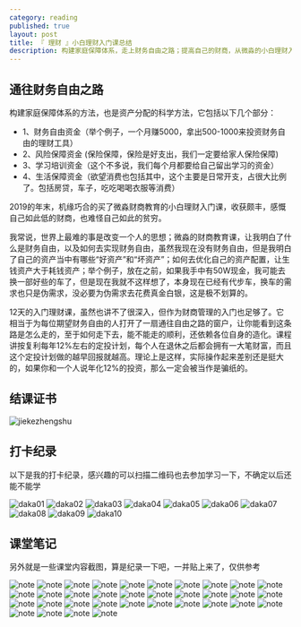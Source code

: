 ```yaml
---
category: reading
published: true
layout: post
title: 『 理财 』小白理财入门课总结
description: 构建家庭保障体系，走上财务自由之路；提高自己的财商，从微淼的小白理财入门课开始，真心不是广告贴
---
```


## 通往财务自由之路

构建家庭保障体系的方法，也是资产分配的科学方法，它包括以下几个部分：

* 1、财务自由资金（举个例子，一个月赚5000，拿出500-1000来投资财务自由的理财工具）
* 2、风险保障资金 (保险保障，保险是好支出，我们一定要给家人保险保障)
* 3、学习培训资金（这个不多说，我们每个月都要给自己留出学习的资金）
* 4、生活保障资金（欲望消费也包括其中，这个主要是日常开支，占很大比例了。包括房贷，车子，吃吃喝喝衣服等消费）

2019的年末，机缘巧合的买了微淼财商教育的小白理财入门课，收获颇丰，感慨自己如此低的财商，也难怪自己如此的贫穷。

我常说，世界上最难的事是改变一个人的思想；微淼的财商教育课，让我明白了什么是财务自由，以及如何去实现财务自由，虽然我现在没有财务自由，但是我明白了自己的资产当中有哪些“好资产”和“坏资产”；如何去优化自己的资产配置，让生钱资产大于耗钱资产；举个例子，放在之前，如果我手中有50W现金，我可能去换一部好些的车了，但是现在我就不这样想了，本身现在已经有代步车，换车的需求也只是伪需求，没必要为伪需求去花费真金白银，这是极不划算的。

12天的入门理财课，虽然也讲不了很深入，但作为财商管理的入门也足够了。它相当于为每位期望财务自由的人打开了一扇通往自由之路的窗户，让你能看到这条路是怎么走的，至于如何走下去，能不能走的顺利，还依赖各位自身的造化。课程讲按复利每年12%左右的定投计划，每个人在退休之后都会拥有一大笔财富，而且这个定投计划做的越早回报就越高。理论上是这样，实际操作起来差别还是挺大的，如果你和一个人说年化12%的投资，那么一定会被当作是骗纸的。


## 结课证书

![jiekezhengshu](../data/reading/xiaobai/jiekezhengshu.PNG)


## 打卡纪录

以下是我的打卡纪录，感兴趣的可以扫描二维码也去参加学习一下，不确定以后还能不能学

![daka01](../data/reading/xiaobai/daka/01.PNG)
![daka02](../data/reading/xiaobai/daka/02.PNG)
![daka03](../data/reading/xiaobai/daka/03.PNG)
![daka04](../data/reading/xiaobai/daka/04.PNG)
![daka05](../data/reading/xiaobai/daka/05.PNG)
![daka06](../data/reading/xiaobai/daka/06.PNG)
![daka07](../data/reading/xiaobai/daka/07.PNG)
![daka08](../data/reading/xiaobai/daka/08.PNG)
![daka09](../data/reading/xiaobai/daka/09.PNG)
![daka10](../data/reading/xiaobai/daka/10.PNG)


## 课堂笔记

另外就是一些课堂内容截图，算是纪录一下吧，一并贴上来了，仅供参考

![note](../data/reading/xiaobai/note/01.PNG)
![note](../data/reading/xiaobai/note/02.PNG)
![note](../data/reading/xiaobai/note/03.PNG)
![note](../data/reading/xiaobai/note/04.PNG)
![note](../data/reading/xiaobai/note/05.PNG)
![note](../data/reading/xiaobai/note/06.PNG)
![note](../data/reading/xiaobai/note/07.PNG)
![note](../data/reading/xiaobai/note/08.JPG)
![note](../data/reading/xiaobai/note/09.PNG)
![note](../data/reading/xiaobai/note/10.PNG)
![note](../data/reading/xiaobai/note/11.PNG)
![note](../data/reading/xiaobai/note/12.PNG)
![note](../data/reading/xiaobai/note/13.PNG)
![note](../data/reading/xiaobai/note/14.PNG)
![note](../data/reading/xiaobai/note/15.PNG)
![note](../data/reading/xiaobai/note/16.JPG)
![note](../data/reading/xiaobai/note/17.PNG)
![note](../data/reading/xiaobai/note/18.PNG)
![note](../data/reading/xiaobai/note/19.PNG)
![note](../data/reading/xiaobai/note/20.PNG)
![note](../data/reading/xiaobai/note/21.PNG)
![note](../data/reading/xiaobai/note/22.PNG)
![note](../data/reading/xiaobai/note/23.PNG)
![note](../data/reading/xiaobai/note/24.PNG)
![note](../data/reading/xiaobai/note/25.PNG)
![note](../data/reading/xiaobai/note/26.PNG)
![note](../data/reading/xiaobai/note/27.JPG)
![note](../data/reading/xiaobai/note/28.JPG)
![note](../data/reading/xiaobai/note/29.PNG)
![note](../data/reading/xiaobai/note/30.PNG)
![note](../data/reading/xiaobai/note/31.PNG)
![note](../data/reading/xiaobai/note/32.PNG)
![note](../data/reading/xiaobai/note/33.PNG)
![note](../data/reading/xiaobai/note/34.PNG)

